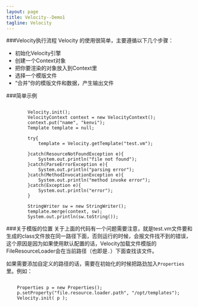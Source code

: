 ```yaml
---
layout: page
title: Velocity--Demo1
tagline: Velocity
---
```

###Velocity执行流程
Velocity 的使用很简单，主要遵循以下几个步骤：

* 初始化Velocity引擎
* 创建一个Context对象
* 把你要渲染的对象放入到Context里
* 选择一个模版文件
* “合并”你的模版文件和数据，产生输出文件

###简单示例
<pre><code>
		Velocity.init();
		VelocityContext context = new VelocityContext();
		context.put("name", "kenvi");
		Template template = null;
		
		try{
			template = Velocity.getTemplate("test.vm");
			
		}catch(ResourceNotFoundException e){
			System.out.println("file not found");
		}catch(ParseErrorException e){
			System.out.println("parsing error");
		}catch(MethodInvocationException e){
			System.out.println("method invoke error");
		}catch(Exception e){
			System.out.println("error");
		}
		
		StringWriter sw = new StringWriter();
		template.merge(context, sw);
		System.out.println(sw.toString());
</code></pre>

###关于模版的位置
关于上面的代码有一个问题需要注意，就是test.vm文件要和生成的class文件放在同一路径下面，否则运行的时候，会报文件找不到的错误，这个原因是因为如果使用默认配置的话，Velocity加载文件模版的FileResourceLoader会在当前路径（也即是`.`）下面查找该文件。

如果需要添加自定义的路径的话，需要在初始化的时候把路劲加入`Properties`里。例如：
<pre><code>
	Properties p = new Properties();
    p.setProperty("file.resource.loader.path", "/opt/templates");
    Velocity.init( p );
<code></pre>
